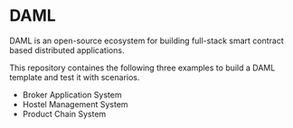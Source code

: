 # DAML
DAML is an open-source ecosystem for building full-stack smart contract based distributed applications. 

This repository containes the following three examples to build a DAML template and test it with scenarios.
* Broker Application System
* Hostel Management System
* Product Chain System
